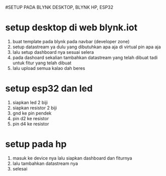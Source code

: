 #SETUP PADA BLYNK DESKTOP, BLYNK HP, ESP32
  
  
  # setup desktop di web blynk.iot
  1.  buat template pada blynk pada navbar (developer zone)
  2.  setup datastream ya dulu yang dibutuhkan apa aja di virtual pin apa aja
  3.  lalu setup dashboard nya sesuai selera
  4.  pada dashoard sekalian tambahkan datastream yang telah dibuat tadi untuk fitur yang telah dibuat
  5.  lalu upload semua kalao dah beres


  # setup esp32 dan led 
  1. siapkan led 2 biji
  2. siapkan resistor 2 biji
  3. gnd ke pin pendek
  4. pin d2 ke resistor
  5. pin d4 ke resistor

  # setup pada hp
  1. masuk ke device nya lalu siapkan dashboard dan fiturnya
  2. lalu tambahkan datastream nya
  3. selesai
